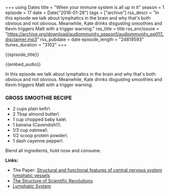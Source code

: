 +++
using Dates
title = "When your immune system is all up in it"
season = 1
episode = 17
date = Date("2016-01-28")
tags = ["archive"]
rss_descr = "In this episode we talk about lymphatics in the brain and why that's both obvious and not obvious. Meanwhile, Kate drinks disgusting smoothies and Kevin triggers Matt with a trigger warning."
rss_title = title
rss_enclosure = "https://archive.org/download/audiommunity_season1/audiommunity_ep017_disclaimer.mp3"
rss_pubdate = date
episode_length = "24819593"
itunes_duration = "3102"
+++

{{episode_title}}

{{embed_audio}}

In this episode we talk about lymphatics in the brain and why that's both obvious and not obvious. Meanwhile, Kate drinks disgusting smoothies and Kevin triggers Matt with a trigger warning.

### **GROSS SMOOTHIE RECIPE**

- 2 cups plain kefir\
- 2 Tbsp almond butter\
- 1 cup chopped baby kale\
- 1 banana (Cavendish!)\
- 1/3 cup oatmeal\
- 1/2 scoop protein powder\
- 1 dash cayenne pepper\

Blend all ingredients, hold nose and consume.

**Links:**

- The Paper: [Structural and functional features of central nervous system lymphatic vessels](http://www.nature.com/nature/journal/v523/n7560/full/nature14432.html)
- [The Structure of Scientific Revolutions](https://en.wikipedia.org/wiki/The_Structure_of_Scientific_Revolutions)
- [Lymphatic System](https://en.wikipedia.org/wiki/Lymphatic_system)
